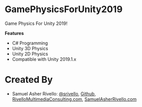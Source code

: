 GamePhysicsForUnity2019
=============

Game Physics For Unity 2019!

**Features**

* C# Programming
* Unity 3D Physics
* Unity 2D Physics
* Compatible with Unity 2019.1.x

Created By
=============

- Samuel Asher Rivello: <a href="https://twitter.com/srivello/">@srivello</a>, <a href="http://www.github.com/RivelloMultimediaConsulting/">Github</a>, <a href="http://RivelloMultimediaConsulting.com/unity/">RivelloMultimediaConsulting.com</a>, <a href="http://www.SamuelAsherRivello.com">SamuelAsherRivello.com</a>

